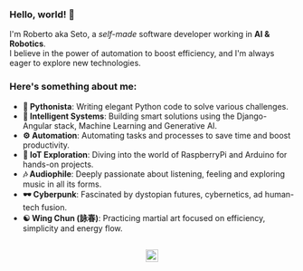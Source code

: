 ### Hello, world! 🖖

I'm Roberto aka Seto, a _self-made_ software developer working in **AI & Robotics**.  
I believe in the power of automation to boost efficiency, and I'm always eager to explore new technologies.

### Here's something about me:
- **🐍 Pythonista**: Writing elegant Python code to solve various challenges.
- **🤖 Intelligent Systems**: Building smart solutions using the Django-Angular stack, Machine Learning and Generative AI.
- **⚙️ Automation**: Automating tasks and processes to save time and boost productivity.
- **🌱 IoT Exploration**: Diving into the world of RaspberryPi and Arduino for hands-on projects.
- **🎶 Audiophile**: Deeply passionate about listening, feeling and exploring music in all its forms.
- **🕶 Cyberpunk**: Fascinated by dystopian futures, cybernetics, ad human-tech fusion.
- **☯️ Wing Chun (詠春)**: Practicing martial art focused on efficiency, simplicity and energy flow.

##

<p align="center">
  <a href="http://www.catb.org/hacker-emblem/">
    <img width="22" height="22" src="http://www.catb.org/hacker-emblem/glider.png" alt="Hacker Emblem">
  </a>
</p>
